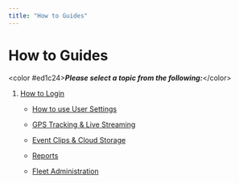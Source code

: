 ```yaml
---
title: "How to Guides"
---
```

# How to Guides

\<color #ed1c24>***Please select a topic from the following:***\</color>

1.  [How to Login](/user/product/roscolive2.0/how_to_guide/how_to_login)  
      
    - [How to use User Settings](/user/product/roscolive2.0/how_to_guide/how_to_user_settings)  
      
    - [GPS Tracking & Live Streaming](/user/product/roscolive2.0/how_to_guide/gps_tracking/home)  
      
    - [Event Clips & Cloud Storage](/user/product/roscolive2.0/how_to_guide/event_clips_and_cloud_storage/home)  
      
    - [Reports](/user/product/roscolive2.0/how_to_guide/reports/home)  
      
    - [Fleet Administration](/user/product/roscolive2.0/how_to_guide/fleet_administration/home)
